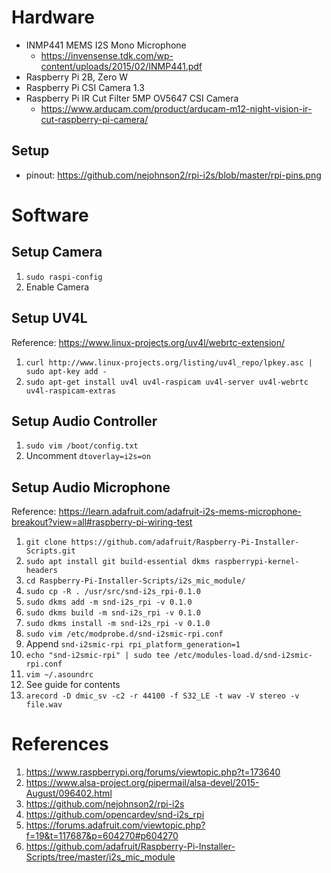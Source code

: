 # Hardware

* INMP441 MEMS I2S Mono Microphone
   * https://invensense.tdk.com/wp-content/uploads/2015/02/INMP441.pdf
* Raspberry Pi 2B, Zero W
* Raspberry Pi CSI Camera 1.3
* Raspberry Pi IR Cut Filter 5MP OV5647 CSI Camera
   * https://www.arducam.com/product/arducam-m12-night-vision-ir-cut-raspberry-pi-camera/

## Setup

* pinout: https://github.com/nejohnson2/rpi-i2s/blob/master/rpi-pins.png

# Software

## Setup Camera

1. `sudo raspi-config`
1. Enable Camera

## Setup UV4L

Reference: https://www.linux-projects.org/uv4l/webrtc-extension/

1. `curl http://www.linux-projects.org/listing/uv4l_repo/lpkey.asc | sudo apt-key add -`
1. `sudo apt-get install uv4l uv4l-raspicam uv4l-server uv4l-webrtc uv4l-raspicam-extras`

## Setup Audio Controller

1. `sudo vim /boot/config.txt`
1. Uncomment `dtoverlay=i2s=on`

## Setup Audio Microphone

Reference: https://learn.adafruit.com/adafruit-i2s-mems-microphone-breakout?view=all#raspberry-pi-wiring-test

1. `git clone https://github.com/adafruit/Raspberry-Pi-Installer-Scripts.git`
1. `sudo apt install git build-essential dkms raspberrypi-kernel-headers`
1. `cd Raspberry-Pi-Installer-Scripts/i2s_mic_module/`
1. `sudo cp -R . /usr/src/snd-i2s_rpi-0.1.0`
1. `sudo dkms add -m snd-i2s_rpi -v 0.1.0`
1. `sudo dkms build -m snd-i2s_rpi -v 0.1.0`
1. `sudo dkms install -m snd-i2s_rpi -v 0.1.0`
1. `sudo vim /etc/modprobe.d/snd-i2smic-rpi.conf`
1. Append `snd-i2smic-rpi rpi_platform_generation=1`
1. `echo "snd-i2smic-rpi" | sudo tee /etc/modules-load.d/snd-i2smic-rpi.conf`
1. `vim ~/.asoundrc`
1. See guide for contents
1. `arecord -D dmic_sv -c2 -r 44100 -f S32_LE -t wav -V stereo -v file.wav`

# References

1. https://www.raspberrypi.org/forums/viewtopic.php?t=173640
1. https://www.alsa-project.org/pipermail/alsa-devel/2015-August/096402.html
1. https://github.com/nejohnson2/rpi-i2s
1. https://github.com/opencardev/snd-i2s_rpi
1. https://forums.adafruit.com/viewtopic.php?f=19&t=117687&p=604270#p604270
1. https://github.com/adafruit/Raspberry-Pi-Installer-Scripts/tree/master/i2s_mic_module

